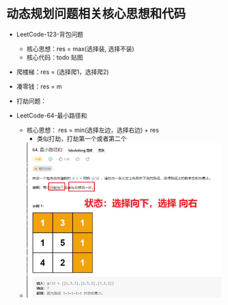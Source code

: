 # 动态规划问题相关核心思想和代码
 - LeetCode-123-背包问题
   - 核心思想：res = max(选择装, 选择不装)
   - 核心代码：todo 贴图
   
 - 爬楼梯：res = (选择爬1，选择爬2)
 - 凑零钱：res = m
 - 打劫问题：
 - LeetCode-64-最小路径和
   - 核心思想： res = min(选择左边，选择右边) + res
     - 类似打劫，打劫第一个或者第二个
   - ![image-20221104130528820](photo/%E5%8A%A8%E6%80%81%E8%A7%84%E5%88%92%E8%AF%B4%E6%98%8E/image-20221104130528820.png)

















































